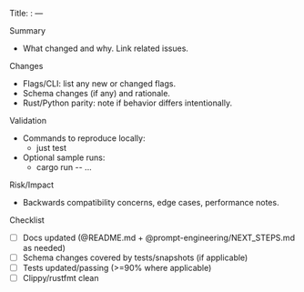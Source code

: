 Title: <type>: <short scope> — <concise summary>

Summary

- What changed and why. Link related issues.

Changes

- Flags/CLI: list any new or changed flags.
- Schema changes (if any) and rationale.
- Rust/Python parity: note if behavior differs intentionally.

Validation

- Commands to reproduce locally:
  - just test
- Optional sample runs:
  - cargo run -- ...

Risk/Impact

- Backwards compatibility concerns, edge cases, performance notes.

Checklist

- [ ] Docs updated (@README.md + @prompt-engineering/NEXT_STEPS.md as needed)
- [ ] Schema changes covered by tests/snapshots (if applicable)
- [ ] Tests updated/passing (>=90% where applicable)
- [ ] Clippy/rustfmt clean
